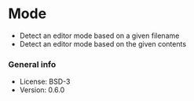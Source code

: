 # Mode

* Detect an editor mode based on a given filename
* Detect an editor mode based on the given contents

### General info

* License: BSD-3
* Version: 0.6.0

